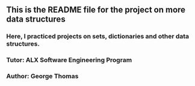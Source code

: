 ## This is the README file for the project on more data structures

### Here, I practiced projects on sets, dictionaries and other data structures.

### Tutor: ALX Software Engineering Program

### Author: George Thomas
